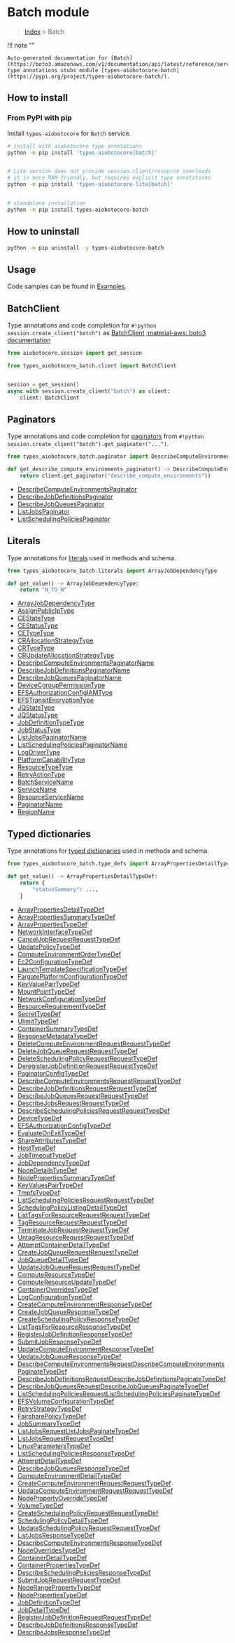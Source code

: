 # Batch module

> [Index](../README.md) > Batch


!!! note ""

    Auto-generated documentation for [Batch](https://boto3.amazonaws.com/v1/documentation/api/latest/reference/services/batch.html#Batch)
    type annotations stubs module [types-aiobotocore-batch](https://pypi.org/project/types-aiobotocore-batch/).

## How to install



### From PyPI with pip

Install `types-aiobotocore` for `Batch` service.

```bash
# install with aiobotocore type annotations
python -m pip install 'types-aiobotocore[batch]'


# Lite version does not provide session.client/resource overloads
# it is more RAM-friendly, but requires explicit type annotations
python -m pip install 'types-aiobotocore-lite[batch]'


# standalone installation
python -m pip install types-aiobotocore-batch
```



## How to uninstall

```bash
python -m pip uninstall -y types-aiobotocore-batch
```

## Usage

Code samples can be found in [Examples](./usage.md).

## BatchClient

Type annotations and code completion for  `#!python session.create_client("batch")` as [BatchClient](./client.md)
[:material-aws: boto3 documentation](https://boto3.amazonaws.com/v1/documentation/api/latest/reference/services/batch.html#Batch.Client)

```python title="Usage example"
from aiobotocore.session import get_session

from types_aiobotocore_batch.client import BatchClient


session = get_session()
async with session.create_client("batch") as client:
    client: BatchClient
```


## Paginators

Type annotations and code completion for
[paginators](./paginators.md)
from `#!python session.create_client("batch").get_paginator("...")`.

```python title="Usage example"
from types_aiobotocore_batch.paginator import DescribeComputeEnvironmentsPaginator

def get_describe_compute_environments_paginator() -> DescribeComputeEnvironmentsPaginator:
    return client.get_paginator("describe_compute_environments"))
```

- [DescribeComputeEnvironmentsPaginator](./paginators.md#describecomputeenvironmentspaginator)
- [DescribeJobDefinitionsPaginator](./paginators.md#describejobdefinitionspaginator)
- [DescribeJobQueuesPaginator](./paginators.md#describejobqueuespaginator)
- [ListJobsPaginator](./paginators.md#listjobspaginator)
- [ListSchedulingPoliciesPaginator](./paginators.md#listschedulingpoliciespaginator)








## Literals

Type annotations for [literals](./literals.md) used in methods and schema.

```python title="Usage example"
from types_aiobotocore_batch.literals import ArrayJobDependencyType

def get_value() -> ArrayJobDependencyType:
    return "N_TO_N"
```

- [ArrayJobDependencyType](./literals.md#arrayjobdependencytype)
- [AssignPublicIpType](./literals.md#assignpubliciptype)
- [CEStateType](./literals.md#cestatetype)
- [CEStatusType](./literals.md#cestatustype)
- [CETypeType](./literals.md#cetypetype)
- [CRAllocationStrategyType](./literals.md#crallocationstrategytype)
- [CRTypeType](./literals.md#crtypetype)
- [CRUpdateAllocationStrategyType](./literals.md#crupdateallocationstrategytype)
- [DescribeComputeEnvironmentsPaginatorName](./literals.md#describecomputeenvironmentspaginatorname)
- [DescribeJobDefinitionsPaginatorName](./literals.md#describejobdefinitionspaginatorname)
- [DescribeJobQueuesPaginatorName](./literals.md#describejobqueuespaginatorname)
- [DeviceCgroupPermissionType](./literals.md#devicecgrouppermissiontype)
- [EFSAuthorizationConfigIAMType](./literals.md#efsauthorizationconfigiamtype)
- [EFSTransitEncryptionType](./literals.md#efstransitencryptiontype)
- [JQStateType](./literals.md#jqstatetype)
- [JQStatusType](./literals.md#jqstatustype)
- [JobDefinitionTypeType](./literals.md#jobdefinitiontypetype)
- [JobStatusType](./literals.md#jobstatustype)
- [ListJobsPaginatorName](./literals.md#listjobspaginatorname)
- [ListSchedulingPoliciesPaginatorName](./literals.md#listschedulingpoliciespaginatorname)
- [LogDriverType](./literals.md#logdrivertype)
- [PlatformCapabilityType](./literals.md#platformcapabilitytype)
- [ResourceTypeType](./literals.md#resourcetypetype)
- [RetryActionType](./literals.md#retryactiontype)
- [BatchServiceName](./literals.md#batchservicename)
- [ServiceName](./literals.md#servicename)
- [ResourceServiceName](./literals.md#resourceservicename)
- [PaginatorName](./literals.md#paginatorname)
- [RegionName](./literals.md#regionname)




## Typed dictionaries

Type annotations for [typed dictionaries](./type_defs.md) used in methods and schema.

```python title="Usage example"
from types_aiobotocore_batch.type_defs import ArrayPropertiesDetailTypeDef

def get_value() -> ArrayPropertiesDetailTypeDef:
    return {
        "statusSummary": ...,
    }
```

- [ArrayPropertiesDetailTypeDef](./type_defs.md#arraypropertiesdetailtypedef)
- [ArrayPropertiesSummaryTypeDef](./type_defs.md#arraypropertiessummarytypedef)
- [ArrayPropertiesTypeDef](./type_defs.md#arraypropertiestypedef)
- [NetworkInterfaceTypeDef](./type_defs.md#networkinterfacetypedef)
- [CancelJobRequestRequestTypeDef](./type_defs.md#canceljobrequestrequesttypedef)
- [UpdatePolicyTypeDef](./type_defs.md#updatepolicytypedef)
- [ComputeEnvironmentOrderTypeDef](./type_defs.md#computeenvironmentordertypedef)
- [Ec2ConfigurationTypeDef](./type_defs.md#ec2configurationtypedef)
- [LaunchTemplateSpecificationTypeDef](./type_defs.md#launchtemplatespecificationtypedef)
- [FargatePlatformConfigurationTypeDef](./type_defs.md#fargateplatformconfigurationtypedef)
- [KeyValuePairTypeDef](./type_defs.md#keyvaluepairtypedef)
- [MountPointTypeDef](./type_defs.md#mountpointtypedef)
- [NetworkConfigurationTypeDef](./type_defs.md#networkconfigurationtypedef)
- [ResourceRequirementTypeDef](./type_defs.md#resourcerequirementtypedef)
- [SecretTypeDef](./type_defs.md#secrettypedef)
- [UlimitTypeDef](./type_defs.md#ulimittypedef)
- [ContainerSummaryTypeDef](./type_defs.md#containersummarytypedef)
- [ResponseMetadataTypeDef](./type_defs.md#responsemetadatatypedef)
- [DeleteComputeEnvironmentRequestRequestTypeDef](./type_defs.md#deletecomputeenvironmentrequestrequesttypedef)
- [DeleteJobQueueRequestRequestTypeDef](./type_defs.md#deletejobqueuerequestrequesttypedef)
- [DeleteSchedulingPolicyRequestRequestTypeDef](./type_defs.md#deleteschedulingpolicyrequestrequesttypedef)
- [DeregisterJobDefinitionRequestRequestTypeDef](./type_defs.md#deregisterjobdefinitionrequestrequesttypedef)
- [PaginatorConfigTypeDef](./type_defs.md#paginatorconfigtypedef)
- [DescribeComputeEnvironmentsRequestRequestTypeDef](./type_defs.md#describecomputeenvironmentsrequestrequesttypedef)
- [DescribeJobDefinitionsRequestRequestTypeDef](./type_defs.md#describejobdefinitionsrequestrequesttypedef)
- [DescribeJobQueuesRequestRequestTypeDef](./type_defs.md#describejobqueuesrequestrequesttypedef)
- [DescribeJobsRequestRequestTypeDef](./type_defs.md#describejobsrequestrequesttypedef)
- [DescribeSchedulingPoliciesRequestRequestTypeDef](./type_defs.md#describeschedulingpoliciesrequestrequesttypedef)
- [DeviceTypeDef](./type_defs.md#devicetypedef)
- [EFSAuthorizationConfigTypeDef](./type_defs.md#efsauthorizationconfigtypedef)
- [EvaluateOnExitTypeDef](./type_defs.md#evaluateonexittypedef)
- [ShareAttributesTypeDef](./type_defs.md#shareattributestypedef)
- [HostTypeDef](./type_defs.md#hosttypedef)
- [JobTimeoutTypeDef](./type_defs.md#jobtimeouttypedef)
- [JobDependencyTypeDef](./type_defs.md#jobdependencytypedef)
- [NodeDetailsTypeDef](./type_defs.md#nodedetailstypedef)
- [NodePropertiesSummaryTypeDef](./type_defs.md#nodepropertiessummarytypedef)
- [KeyValuesPairTypeDef](./type_defs.md#keyvaluespairtypedef)
- [TmpfsTypeDef](./type_defs.md#tmpfstypedef)
- [ListSchedulingPoliciesRequestRequestTypeDef](./type_defs.md#listschedulingpoliciesrequestrequesttypedef)
- [SchedulingPolicyListingDetailTypeDef](./type_defs.md#schedulingpolicylistingdetailtypedef)
- [ListTagsForResourceRequestRequestTypeDef](./type_defs.md#listtagsforresourcerequestrequesttypedef)
- [TagResourceRequestRequestTypeDef](./type_defs.md#tagresourcerequestrequesttypedef)
- [TerminateJobRequestRequestTypeDef](./type_defs.md#terminatejobrequestrequesttypedef)
- [UntagResourceRequestRequestTypeDef](./type_defs.md#untagresourcerequestrequesttypedef)
- [AttemptContainerDetailTypeDef](./type_defs.md#attemptcontainerdetailtypedef)
- [CreateJobQueueRequestRequestTypeDef](./type_defs.md#createjobqueuerequestrequesttypedef)
- [JobQueueDetailTypeDef](./type_defs.md#jobqueuedetailtypedef)
- [UpdateJobQueueRequestRequestTypeDef](./type_defs.md#updatejobqueuerequestrequesttypedef)
- [ComputeResourceTypeDef](./type_defs.md#computeresourcetypedef)
- [ComputeResourceUpdateTypeDef](./type_defs.md#computeresourceupdatetypedef)
- [ContainerOverridesTypeDef](./type_defs.md#containeroverridestypedef)
- [LogConfigurationTypeDef](./type_defs.md#logconfigurationtypedef)
- [CreateComputeEnvironmentResponseTypeDef](./type_defs.md#createcomputeenvironmentresponsetypedef)
- [CreateJobQueueResponseTypeDef](./type_defs.md#createjobqueueresponsetypedef)
- [CreateSchedulingPolicyResponseTypeDef](./type_defs.md#createschedulingpolicyresponsetypedef)
- [ListTagsForResourceResponseTypeDef](./type_defs.md#listtagsforresourceresponsetypedef)
- [RegisterJobDefinitionResponseTypeDef](./type_defs.md#registerjobdefinitionresponsetypedef)
- [SubmitJobResponseTypeDef](./type_defs.md#submitjobresponsetypedef)
- [UpdateComputeEnvironmentResponseTypeDef](./type_defs.md#updatecomputeenvironmentresponsetypedef)
- [UpdateJobQueueResponseTypeDef](./type_defs.md#updatejobqueueresponsetypedef)
- [DescribeComputeEnvironmentsRequestDescribeComputeEnvironmentsPaginateTypeDef](./type_defs.md#describecomputeenvironmentsrequestdescribecomputeenvironmentspaginatetypedef)
- [DescribeJobDefinitionsRequestDescribeJobDefinitionsPaginateTypeDef](./type_defs.md#describejobdefinitionsrequestdescribejobdefinitionspaginatetypedef)
- [DescribeJobQueuesRequestDescribeJobQueuesPaginateTypeDef](./type_defs.md#describejobqueuesrequestdescribejobqueuespaginatetypedef)
- [ListSchedulingPoliciesRequestListSchedulingPoliciesPaginateTypeDef](./type_defs.md#listschedulingpoliciesrequestlistschedulingpoliciespaginatetypedef)
- [EFSVolumeConfigurationTypeDef](./type_defs.md#efsvolumeconfigurationtypedef)
- [RetryStrategyTypeDef](./type_defs.md#retrystrategytypedef)
- [FairsharePolicyTypeDef](./type_defs.md#fairsharepolicytypedef)
- [JobSummaryTypeDef](./type_defs.md#jobsummarytypedef)
- [ListJobsRequestListJobsPaginateTypeDef](./type_defs.md#listjobsrequestlistjobspaginatetypedef)
- [ListJobsRequestRequestTypeDef](./type_defs.md#listjobsrequestrequesttypedef)
- [LinuxParametersTypeDef](./type_defs.md#linuxparameterstypedef)
- [ListSchedulingPoliciesResponseTypeDef](./type_defs.md#listschedulingpoliciesresponsetypedef)
- [AttemptDetailTypeDef](./type_defs.md#attemptdetailtypedef)
- [DescribeJobQueuesResponseTypeDef](./type_defs.md#describejobqueuesresponsetypedef)
- [ComputeEnvironmentDetailTypeDef](./type_defs.md#computeenvironmentdetailtypedef)
- [CreateComputeEnvironmentRequestRequestTypeDef](./type_defs.md#createcomputeenvironmentrequestrequesttypedef)
- [UpdateComputeEnvironmentRequestRequestTypeDef](./type_defs.md#updatecomputeenvironmentrequestrequesttypedef)
- [NodePropertyOverrideTypeDef](./type_defs.md#nodepropertyoverridetypedef)
- [VolumeTypeDef](./type_defs.md#volumetypedef)
- [CreateSchedulingPolicyRequestRequestTypeDef](./type_defs.md#createschedulingpolicyrequestrequesttypedef)
- [SchedulingPolicyDetailTypeDef](./type_defs.md#schedulingpolicydetailtypedef)
- [UpdateSchedulingPolicyRequestRequestTypeDef](./type_defs.md#updateschedulingpolicyrequestrequesttypedef)
- [ListJobsResponseTypeDef](./type_defs.md#listjobsresponsetypedef)
- [DescribeComputeEnvironmentsResponseTypeDef](./type_defs.md#describecomputeenvironmentsresponsetypedef)
- [NodeOverridesTypeDef](./type_defs.md#nodeoverridestypedef)
- [ContainerDetailTypeDef](./type_defs.md#containerdetailtypedef)
- [ContainerPropertiesTypeDef](./type_defs.md#containerpropertiestypedef)
- [DescribeSchedulingPoliciesResponseTypeDef](./type_defs.md#describeschedulingpoliciesresponsetypedef)
- [SubmitJobRequestRequestTypeDef](./type_defs.md#submitjobrequestrequesttypedef)
- [NodeRangePropertyTypeDef](./type_defs.md#noderangepropertytypedef)
- [NodePropertiesTypeDef](./type_defs.md#nodepropertiestypedef)
- [JobDefinitionTypeDef](./type_defs.md#jobdefinitiontypedef)
- [JobDetailTypeDef](./type_defs.md#jobdetailtypedef)
- [RegisterJobDefinitionRequestRequestTypeDef](./type_defs.md#registerjobdefinitionrequestrequesttypedef)
- [DescribeJobDefinitionsResponseTypeDef](./type_defs.md#describejobdefinitionsresponsetypedef)
- [DescribeJobsResponseTypeDef](./type_defs.md#describejobsresponsetypedef)

